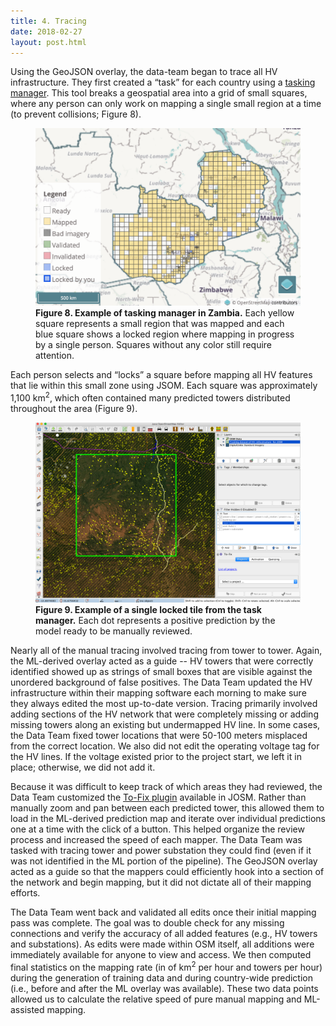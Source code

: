 ```yaml
---
title: 4. Tracing
date: 2018-02-27
layout: post.html
---
```


Using the GeoJSON overlay, the data-team began to trace all HV infrastructure. They first created a “task” for each country using a [tasking manager](https://github.com/hotosm/tasking-manager). This tool breaks a geospatial area into a grid of small squares, where any person can only work on mapping a single small region at a time (to prevent collisions; Figure 8).

<figure class="align-center">
  <img src="/assets/graphics/content/tasking_manager_example.png" alt="Tasking manager" />
  <figcaption><b>Figure 8. Example of tasking manager in Zambia.</b> Each yellow square represents a small region that was mapped and each blue square shows a locked region where mapping in progress by a single person. Squares without any color still require attention.</figcaption>
</figure>

Each person selects and “locks” a square before mapping all HV features that lie within this small zone using JSOM. Each square was approximately 1,100 km<sup>2</sup>, which often contained many predicted towers distributed throughout the area (Figure 9). 

<figure class="align-center">
  <img src="/assets/graphics/content/task_manager_tile.png" alt="Tasking manager tile" />
  <figcaption><b>Figure 9. Example of a single locked tile from the task manager.</b> Each dot represents a positive prediction by the model ready to be manually reviewed.</figcaption>
</figure>


Nearly all of the manual tracing involved tracing from tower to tower. Again, the ML-derived overlay acted as a guide -- HV towers that were correctly identified showed up as strings of small boxes that are visible against the unordered background of false positives. The Data Team updated the HV infrastructure within their mapping software each morning to make sure they always edited the most up-to-date version. Tracing primarily involved adding sections of the HV network that were completely missing or adding missing towers along an existing but undermapped HV line. In some cases, the Data Team fixed tower locations that were 50-100 meters misplaced from the correct location. We also did not edit the operating voltage tag for the HV lines. If the voltage existed prior to the project start, we left it in place; otherwise, we did not add it.

Because it was difficult to keep track of which areas they had reviewed, the Data Team customized the [To-Fix plugin](https://wiki.openstreetmap.org/wiki/JOSM/Plugins/To-fix) available in JOSM. Rather than manually zoom and pan between each predicted tower, this allowed them to load in the ML-derived prediction map and iterate over individual predictions one at a time with the click of a button. This helped organize the review process and increased the speed of each mapper. The Data Team was tasked with tracing tower and power substation they could find (even if it was not identified in the ML portion of the pipeline). The GeoJSON overlay acted as a guide so that the mappers could efficiently hook into a section of the network and begin mapping, but it did not dictate all of their mapping efforts.

The Data Team went back and validated all edits once their initial mapping pass was complete. The goal was to double check for any missing connections and verify the accuracy of all added features (e.g., HV towers and substations). As edits were made within OSM itself, all additions were immediately available for anyone to view and access. We then computed final statistics on the mapping rate (in of km<sup>2</sup> per hour and towers per hour) during the generation of training data and during country-wide prediction (i.e., before and after the ML overlay was available). These two data points allowed us to calculate the relative speed of pure manual mapping and ML-assisted mapping.
